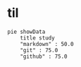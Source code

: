 # til

``` mermaid
pie showData
    title study
    "markdown" : 50.0
    "git" : 75.0
    "github" : 75.0

```